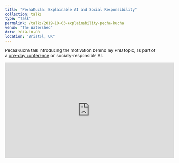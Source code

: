 ```yaml
---
title: "PechaKucha: Explainable AI and Social Responsibility"
collection: talks
type: "Talk"
permalink: /talks/2019-10-03-explainability-pecha-kucha
venue: "The Watershed"
date: 2019-10-03
location: "Bristol, UK"
---
```


PechaKucha talk introducing the motivation behind my PhD topic, as part of a [one-day conference](https://www.anthtechconf.co.uk/) on socially-responsible AI. 

<iframe src="https://www.youtube.com/embed/gzFOyo09ntw" width="560" height="315" frameborder="0"> </iframe>  


